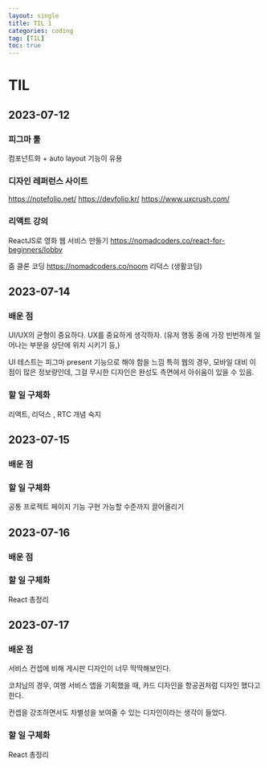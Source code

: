 ```yaml
---
layout: single
title: TIL 1
categories: coding
tag: [TIL]
toc: true
---
```


# TIL

## 2023-07-12

### 피그마 툴

컴포넌트화 + auto layout 기능이 유용

### 디자인 레퍼런스 사이트

https://notefolio.net/
https://devfolio.kr/
https://www.uxcrush.com/

### 리액트 강의

ReactJS로 영화 웹 서비스 만들기
https://nomadcoders.co/react-for-beginners/lobby

줌 클론 코딩
https://nomadcoders.co/noom
리덕스 (생활코딩)

## 2023-07-14

### 배운 점

UI/UX의 균형이 중요하다.
UX를 중요하게 생각하자.
(유저 행동 중에 가장 빈번하게 일어나는 부분을 상단에 위치 시키기 등,)

UI 테스트는 피그마 present 기능으로 해야 함을 느낌
특히 웹의 경우, 모바일 대비 이점이 많은 정보량인데, 그걸 무시한 디자인은
완성도 측면에서 아쉬움이 있을 수 있음.

### 할 일 구체화

리액트, 리덕스 , RTC 개념 숙지

## 2023-07-15

### 배운 점

### 할 일 구체화

공통 프로젝트 페이지 기능 구현 가능할 수준까지 끌어올리기

## 2023-07-16

### 배운 점

### 할 일 구체화

React 총정리

## 2023-07-17

### 배운 점

서비스 컨셉에 비해 게시판 디자인이 너무 딱딱해보인다.

코치님의 경우, 여행 서비스 앱을 기획했을 때, 카드 디자인을 항공권처럼 디자인 했다고 한다.

컨셉을 강조하면서도 차별성을 보여줄 수 있는 디자인이라는 생각이 들었다.

### 할 일 구체화

React 총정리
